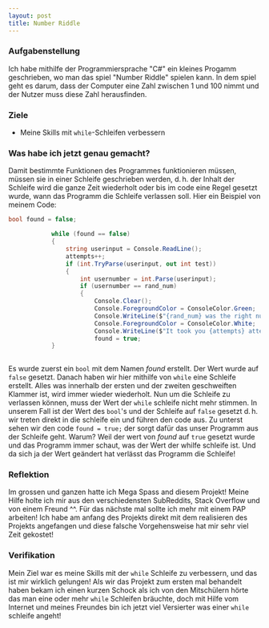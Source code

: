 ```yaml
---
layout: post
title: Number Riddle
---
```


### **Aufgabenstellung**
Ich habe mithilfe der Programmiersprache "C#" ein kleines Progamm geschrieben, wo man das spiel "Number Riddle" spielen kann.
In dem spiel geht es darum, dass der Computer eine Zahl zwischen 1 und 100 nimmt und der Nutzer muss diese Zahl herausfinden.


### **Ziele**
- Meine Skills mit `while`-Schleifen verbessern


### **Was habe ich jetzt genau gemacht?**
Damit bestimmte Funktionen des Programmes funktionieren müssen, müssen sie in einer Schleife geschrieben werden, d. h. der Inhalt der Schleife wird die ganze Zeit wiederholt oder bis im code eine Regel gesetzt wurde, wann das Programm die Schleife verlassen soll. Hier ein Beispiel von meinem Code:

```csharp
bool found = false;

            while (found == false)
            {
                string userinput = Console.ReadLine();
                attempts++;
                if (int.TryParse(userinput, out int test))
                {
                    int usernumber = int.Parse(userinput);
                    if (usernumber == rand_num)
                    {
                        Console.Clear();
                        Console.ForegroundColor = ConsoleColor.Green;
                        Console.WriteLine($"{rand_num} was the right number! GG!");
                        Console.ForegroundColor = ConsoleColor.White;
                        Console.WriteLine($"It took you {attempts} attempts to find out the right number!");
                        found = true;
            }
          
 ```
Es wurde zuerst ein `bool` mit dem Namen _found_ erstellt. Der Wert wurde auf `false` gesetzt.
Danach haben wir hier mithilfe von `while` eine Schleife erstellt. Alles was innerhalb der ersten und der zweiten geschweiften Klammer ist, wird immer wieder wiederholt. Nun um die Schleife zu verlassen können, muss der Wert der `while` schleife nicht mehr stimmen. In unserem Fall ist der Wert des `bool`'s und der Schleife auf `false` gesetzt d. h. wir treten direkt in die schleife ein und führen den code aus. Zu unterst sehen wir den code `found = true;` der sorgt dafür das unser Programm aus der Schleife geht. Warum? Weil der wert von _found_ auf `true` gesetzt wurde und das Programm immer schaut, was der Wert der whilfe schleife ist. Und da sich ja der Wert geändert hat verlässt das Programm die Schleife!

### **Reflektion**
Im grossen und ganzen hatte ich Mega Spass and diesem Projekt! Meine Hilfe holte ich mir aus den verschiedensten SubReddits, Stack Overflow und von einem Freund ^^. Für das nächste mal sollte ich mehr mit einem PAP arbeiten! Ich habe am anfang des Projekts direkt mit dem realisieren des Projekts angefangen und diese falsche Vorgehensweise hat mir sehr viel Zeit gekostet!

### **Verifikation**
Mein Ziel war es meine Skills mit der `while` Schleife zu verbessern, und das ist mir wirklich gelungen! Als wir das Projekt zum ersten mal behandelt haben bekam ich einen kurzen Schock als ich von den Mitschülern hörte das man eine oder mehr `while` Schleifen bräuchte, doch mit Hilfe vom Internet und meines Freundes bin ich jetzt viel Versierter was einer `while` schleife angeht!
